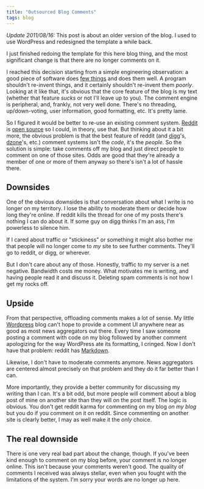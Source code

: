 ```yaml
---
title: "Outsourced Blog Comments"
tags: blog
---
```


<div class="update">
<p><em>Update 2011/08/16:</em> This post is about an older version of the blog. I used to use WordPress and redesigned the template a while back.
</p>
</div>

I just finished redoing the template for this here blog thing, and the most
significant change is that there are no longer comments on it.

I reached this decision starting from a simple engineering observation: a good
piece of software does [few things][saint] and does them well. A program
shouldn't re-invent things, and it certainly shouldn't re-invent them *poorly*.
Looking at it like that, it's obvious that the core feature of the blog is my
text (whether that feature *sucks* or not I'll leave up to you). The comment
engine is peripheral, and, frankly, not very well done. There's no threading,
up/down-voting, user information, good formatting, etc. It's pretty lame.

[saint]: http://en.wikiquote.org/wiki/Antoine_de_Saint_Exup%C3%A9ry "Perfection is attained, not when no more can be added, but when no more can be removed."

So I figured it would be better to re-use an existing comment system. [Reddit][]
is [open source][reddit source] so I could, in theory, use that. But thinking
about it a bit more, the obvious problem is that the best feature of reddit (and
[digg][]'s, [dzone][]'s, etc.) comment systems isn't the *code*, it's the
*people*. So the solution is simple: take comments off my blog and just direct
people to comment on one of those sites. Odds are good that they're already a
member of one or more of them anyway so there's isn't a lot of hassle there.

[reddit]: http://www.reddit.com/
[reddit source]: http://code.reddit.com/
[digg]: http://digg.com/
[dzone]: http://www.dzone.com

## Downsides

One of the obvious downsides is that conversation about what I write is no
longer on my territory. I lose the ability to moderate them or decide how long
they're online. If reddit kills the thread for one of my posts there's nothing I
can do about it. If some guy on digg thinks I'm an ass, I'm powerless to silence
him.

If I cared about traffic or "stickiness" or something it might also bother me
that people will no longer come to *my* site to see further comments. They'll go
to reddit, or digg, or wherever.

But I don't care about any of those. Honestly, traffic to my server is a net
negative. Bandwidth costs me money. What motivates me is writing, and having
people read it and discuss it. Deleting spam comments is not how I get my rocks
off.

## Upside

From that perspective, offloading comments makes a lot of sense. My little
[Wordpress][] blog can't hope to provide a comment UI anywhere near as good as
most news aggregators out there. Every time I saw someone posting a comment with
code on my blog followed by another comment apologizing for the way WordPress
ate its formatting, I cringed. Now I don't have that problem: reddit has
[Markdown][].

[wordpress]: http://wordpress.org/
[markdown]: http://daringfireball.net/projects/markdown/

Likewise, I don't have to moderate comments anymore. News aggregators are
centered almost precisely on that problem and they do it far better than I can.

More importantly, they provide a better community for discussing my writing than
I can. It's a bit odd, but more people will comment about a blog post of mine on
another site than they will on the post itself. The logic is obvious. You don't
get reddit karma for commenting on my blog *on my blog* but you do if you
comment on it on reddit. Since commenting on another site is clearly better, I
may as well make it the *only* choice.

## The real downside

There is one very real bad part about the change, though. If you've been kind
enough to comment on my blog before, your comment is no longer online. This
isn't because your comments weren't good. The quality of comments I received was
always stellar, even when you fought with the limitations of the system. I'm
sorry your words are no longer up here.
